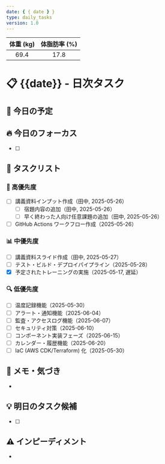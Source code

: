 ```yaml
---
date: { { date } }
type: daily_tasks
version: 1.0
---
```


| 体重 (kg) | 体脂肪率 (%) |
| :-------: | :----------: |
|   69.4    |     17.8     |

# 📋 {{date}} - 日次タスク

## 📅 今日の予定

## 🔥 今日のフォーカス

-   [ ]

## 📝 タスクリスト

### 🚀 高優先度

-   [ ] 講義資料インプット作成（田中, 2025-05-26）
    -   [ ] 宿題内容の追加（田中, 2025-05-26）
    -   [ ] 早く終わった人向け任意課題の追加（田中, 2025-05-26）
-   [ ] GitHub Actions ワークフロー作成（2025-05-26）

### 📊 中優先度

-   [ ] 講義資料スライド作成（田中, 2025-05-27）
-   [ ] テスト・ビルド・デプロイパイプライン（2025-05-28）
-   [x] 予定されたトレーニングの実施（2025-05-17, 遅延）

### 🔍 低優先度

-   [ ] 温度記録機能（2025-05-30）
-   [ ] アラート・通知機能（2025-06-04）
-   [ ] 監査・アクセスログ機能（2025-06-07）
-   [ ] セキュリティ対策（2025-06-10）
-   [ ] コンポーネント実装フェーズ（2025-06-15）
-   [ ] カレンダー・履歴機能（2025-06-20）
-   [ ] IaC (AWS CDK/Terraform) 化（2025-05-30）

## 📓 メモ・気づき

-

## 💡 明日のタスク候補

-   [ ]

## ⚠️ インピーディメント

-
